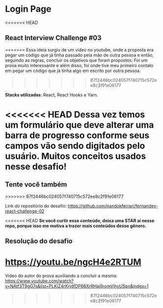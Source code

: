 <h1>Login Page</h1>

<<<<<<< HEAD
## React Interview Challenge #03
=======
Essa ideia surgiu de um vídeo no youtube, onde a proposta era pegar um código que já tinha passado pela mão de outra pessoa e então, seguindo as regras, concluir os objetivos que foram propostos. Foi um prova muito interessante e além disso, foi onde tive meu primeiro contato em pegar um código que já tinha algo em escrito por outra pessoa.
>>>>>>> 87f2446bc024057f740715c572ee8c2f91e06177

**Stacks utilizadas**: React, React Hooks e Yarn.

<<<<<<< HEAD
Dessa vez temos um formulário que deve alterar uma barra de progresso conforme seus campos vão sendo digitados pelo usuário. Muitos conceitos usados nesse desafio!
=======
<h2>Tente você também</h2>
>>>>>>> 87f2446bc024057f740715c572ee8c2f91e06177

Link do repositório do desafio: https://github.com/nandokferrari/fernandev-react-challenge-02

<<<<<<< HEAD
**Se você curtir esse conteúdo, deixa uma STAR aí nesse repo, porque isso me motiva a trazer mais conteúdos desse gênero.**

## Resolução do desafio

https://youtu.be/ngcH4e2RTUM
=======
Vídeo do autor do prova auxiliando a concluir a mesma: https://www.youtube.com/watch?v=NAtf3T9gG7s&list=PLKjZ4rKrjdfDP66XrRHaj9romVjhyUSpn&index=1
>>>>>>> 87f2446bc024057f740715c572ee8c2f91e06177
